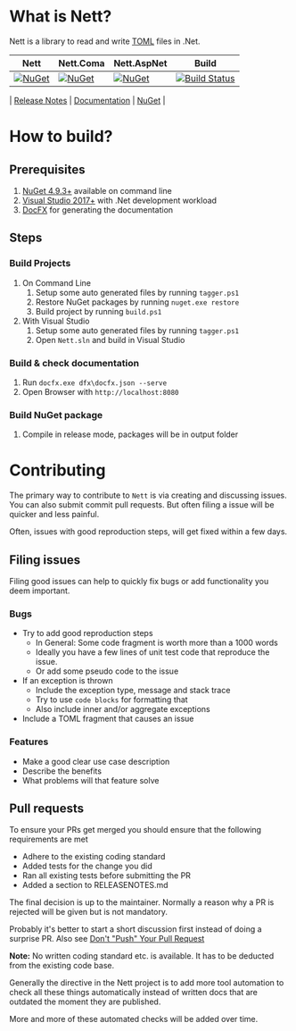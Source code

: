 # What is Nett?
Nett is a library to read and write [TOML](https://github.com/toml-lang/toml) files in .Net.

| Nett | Nett.Coma | Nett.AspNet | Build | 
|------|-----------|-------------|-------|
| [![NuGet](https://img.shields.io/nuget/v/Nett.svg?cacheSeconds=3600)](https://www.nuget.org/packages/Nett/) | [![NuGet](https://img.shields.io/nuget/v/Nett.Coma.svg?cacheSeconds=3600)](https://www.nuget.org/packages/Nett.Coma/) | [![NuGet](https://img.shields.io/nuget/v/Nett.AspNet.svg?cacheSeconds=3600)](https://www.nuget.org/packages/Nett.AspNet/)|[![Build Status](https://paiden.visualstudio.com/Nett/_apis/build/status/Nett-CI?branchName=master)](https://paiden.visualstudio.com/Nett/_build/latest?definitionId=16&branchName=master)|


| [Release Notes](http://paiden.github.io/Nett/RELEASENOTES.html) | [Documentation](http://paiden.github.io/Nett/) | [NuGet](https://www.nuget.org/packages/Nett/) |

# How to build?
## Prerequisites
1. [NuGet 4.9.3+](https://www.nuget.org/downloads) available on command line
1. [Visual Studio 2017+](https://visualstudio.microsoft.com/downloads/) with .Net development workload
1. [DocFX](https://dotnet.github.io/docfx/index.html) for generating the documentation 


## Steps

### Build Projects
1. On Command Line
    1. Setup some auto generated files by running `tagger.ps1`
    1. Restore NuGet packages by running `nuget.exe restore`
    1. Build project by running `build.ps1`
1. With Visual Studio
    1. Setup some auto generated files by running `tagger.ps1`
    1. Open `Nett.sln` and build in Visual Studio

### Build & check documentation
1. Run `docfx.exe dfx\docfx.json --serve`
1. Open Browser with `http://localhost:8080`

### Build NuGet package

1. Compile in release mode, packages will be in output folder

# Contributing 

The primary way to contribute to `Nett` is via creating and discussing issues. 
You can also submit commit pull requests. But often filing a issue will be 
quicker and less painful.

Often, issues with good reproduction steps, will get fixed within a few days.

## Filing issues
Filing good issues can help to quickly fix bugs or add functionality you deem
important.

### Bugs

+ Try to add good reproduction steps
  + In General: Some code fragment is worth more than a 1000 words
  + Ideally you have a few lines of unit test code that reproduce the issue.
  + Or add some pseudo code to the issue 
+ If an exception is thrown
  + Include the exception type, message and stack trace
  + Try to use ```code blocks``` for formatting that
  + Also include inner and/or aggregate exceptions
+ Include a TOML fragment that causes an issue

### Features

+ Make a good clear use case description
+ Describe the benefits
+ What problems will that feature solve

## Pull requests

To ensure your PRs get merged you should ensure that the following 
requirements are met

+ Adhere to the existing coding standard
+ Added tests for the change you did
+ Ran all existing tests before submitting the PR
+ Added a section to RELEASENOTES.md

The final decision is up to the maintainer. Normally a reason 
why a PR is rejected will be given but is not mandatory.

Probably it's better to start a short discussion first instead
of doing a surprise PR. Also see 
[Don't "Push" Your Pull Request](https://www.igvita.com/2011/12/19/dont-push-your-pull-requests/)

**Note:** No written coding standard etc. is available. It has 
to be deducted from the existing code base.

Generally the directive in the Nett project is to add more
tool automation to check all these things automatically 
instead of written docs that are outdated the moment they 
are published.

More and more of these automated checks will be added over time. 





